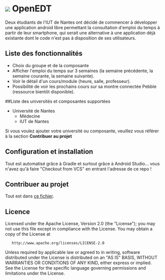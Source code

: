 # ![](https://raw.githubusercontent.com/natinusala/openedt/master/app/src/main/res/mipmap-xhdpi/ic_launcher.png) OpenEDT

Deux étudiants de l'IUT de Nantes ont décidé de commencer à développer une application android libre permettant la consultation d'emploi du temps à partir de leur smartphone, qui serait une alternative à une application déjà existante dont le code n'est pas à disposition de ses utilisateurs. 
 

## Liste des fonctionnalités

  + Choix du groupe et de la composante
  + Afficher l'emploi du temps sur 3 semaines (la semaine précédente, la semaine courante, la semaine suivante).
  + Voir le détail d'un cours/module (heure, salle, professeur).
  + Possibilité de voir les prochains cours sur sa montre connectée Pebble (ressource bientôt disponible).


##Liste des universités et composantes supportées
  + Université de Nantes
    - Médecine
    - IUT de Nantes

Si vous voulez ajouter votre université ou composante, veuillez vous référer à la section <b>Contribuer au projet</b>
## Configuration et installation

Tout est automatisé grâce à Gradle et surtout grâce à Android Studio... vous n'avez qu'à faire "Checkout from VCS" en entrant l'adresse de ce repo !

## Contribuer au projet
Tout est dans [ce fichier](CONTRUBITING.md).

## Licence

 Licensed under the Apache License, Version 2.0 (the "License");
   you may not use this file except in compliance with the License.
   You may obtain a copy of the License at

       http://www.apache.org/licenses/LICENSE-2.0

   Unless required by applicable law or agreed to in writing, software
   distributed under the License is distributed on an "AS IS" BASIS,
   WITHOUT WARRANTIES OR CONDITIONS OF ANY KIND, either express or implied.
   See the License for the specific language governing permissions and
   limitations under the License.
